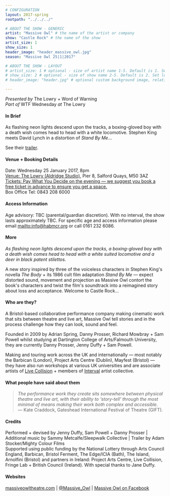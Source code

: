 ```yaml
---
# CONFIGURATION
layout: 2017-spring
rootpath: "../../../"

# ABOUT THE SHOW - GENERIC
artist: "Massive Owl" # the name of the artist or company
show: "Castle Rock" # the name of the show
artist_size: 1
show_size: 1
header_image: "header_massive_owl.jpg"    
season: "Massive Owl 25|1|2017"

# ABOUT THE SHOW - LAYOUT
# artist_size: 1 # optional - size of artist name 1-5. Default is 1. Set longer names to lower values
# show_size: 2 # optional - size of show name 2-5. Default is 2. Set longer names to lower values
# header_image: "header.jpg" # optional custom background image, relative to current page

---
```

*Presented by* The Lowry + Word of Warning<br>*Part of* WTF Wednesday *at* The Lowry          
         
#### In Brief      
As flashing neon lights descend upon the tracks, a boxing-gloved boy with a death wish comes head to head with a white locomotive. Stephen King meets David Lynch in a distortion of *Stand By Me*…            
          
See their <a href="http://youtu.be/Viq1IxHS09M" target="_blank">trailer</a>.        
         
#### Venue + Booking Details    
Date: Wednesday 25 January 2017, 8pm          
<a href="http://www.thelowry.com/plan-your-visit/getting-here" target="_blank">Venue: The Lowry (Aldridge Studio)</a>, Pier 8, Salford Quays, M50 3AZ         
<a href="http://www.thelowry.com/event/massive-owls-castle-rock" target="_blank">Tickets: Pay What You Decide on the evening — we suggest you book a free ticket in advance to ensure you get a space.</a>         
Box Office Tel: 0843 208 6000          
          
#### Access Information        
Age advisory: TBC (parental/guardian discretion). With no interval, the show lasts approximately TBC. For specific age and access information please email <mailto:info@habmcr.org> or call 0161 232 6086.     
             
#### More         
*As flashing neon lights descend upon the tracks, a boxing-gloved boy with a death wish comes head to head with a white suited locomotive and a deer in black patent stilettos.*        
        
A new story inspired by three of the voiceless characters in Stephen King's novella *The Body* + its 1986 cult film adaptation *Stand By Me* — expect distorted sound, movement and projection as Massive Owl contort the book's characters and twist the film's soundtrack into a reimagined story about loss and acceptance. Welcome to Castle Rock…         
       
#### Who are they?        
A Bristol-based collaborative performance company making cinematic work that sits between theatre and live art,  Massive Owl tell stories and in the process challenge how they can look, sound and feel.         
         
Founded in 2009 by Adrian Spring, Danny Prosser, Richard Mowbray + Sam Powell whilst studying at Dartington College of Arts/Falmouth University, they are currently Danny Prosser, Jenny Duffy + Sam Powell.

Making and touring work across the UK and internationally — most notably the Barbican (London), Project Arts Centre (Dublin), Mayfest (Bristol) — they have also run workshops at various UK universities and are associate artists of <a href="http://www.livecollision.com" target="_blank">Live Collision</a> + members of <a href="http://www.intervalbristol.org" target="_blank">Interval</a> artist collective.

#### What people have said about them         
>*The performance work they create sits somewhere between physical theatre and live art, with their ability to ‘story-tell’ through the most minimal of means making their work both complex and accessible.*<br> — Kate Craddock, Gateshead International Festival of Theatre (GIFT).        
        
#### Credits          
Performed + devised by Jenny Duffy, Sam Powell + Danny Prosser | Additional music by Sammy Metcalfe/Sleepwalk Collective | Trailer by Adam Stocker/Mighty Colour Films<br>Supported using public funding by the National Lottery through Arts Council England, Barbican, Bristol Ferment, The Edge/ICIA (Bath), The Island, Arnolfini (Bristol) and partners in Ireland: Project Arts Centre, Live Collision, Fringe Lab + British Council (Ireland). With special thanks to Jane Duffy.        
          
#### Websites          
<a href="http://www.massiveowltheatre.com/projects/castle-rock" target="_blank">massiveowltheatre.com</a> | <a href="http://twitter.com/Massive_Owl" target="_blank">@Massive_Owl</a> | <a href="http://facebook.com/massiveowl" target="_blank">Massive Owl on Facebook</a>
